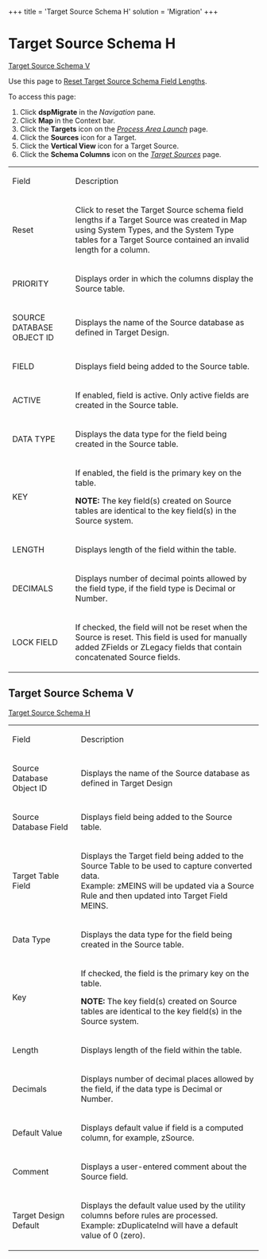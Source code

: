 +++
title = 'Target Source Schema H'
solution = 'Migration'
+++

# Target Source Schema H

[Target Source Schema V](#Target_Source_Schema_V)

<div class="use">

Use this page to [Reset Target Source Schema Field
Lengths](../Use_Cases/Reset_Target_Source_Schema_Field_Lengths).

</div>

To access this page:

1.  Click <span style="font-weight: bold;">dspMigrate</span> in the
    <span style="font-style: italic;">Navigation</span> pane.
2.  Click <span style="font-weight: bold;">Map </span> in the Context
    bar.
3.  Click the <span style="font-weight: bold;">Targets</span> icon on
    the *[Process Area Launch](Process_Area_Launch_map)* page.
4.  Click the <span style="font-weight: bold;">Sources</span> icon for a
    Target.
5.  Click the <span style="font-weight: bold;">Vertical View</span> icon
    for a Target Source.
6.  Click the <span style="font-weight: bold;">Schema Columns</span>
    icon on the *[Target Sources](Target_Sources_H_Map)* page.

<table>
<tbody>
<tr class="odd">
<td><p>Field</p></td>
<td><p>Description</p></td>
</tr>
<tr class="even">
<td><p>Reset</p></td>
<td><p>Click to reset the Target Source schema field lengths if a Target Source was created in Map using System Types, and the System Type tables for a Target Source contained an invalid length for a column.</p></td>
</tr>
<tr class="odd">
<td><p>PRIORITY</p></td>
<td><p>Displays order in which the columns display the Source table.</p></td>
</tr>
<tr class="even">
<td><p>SOURCE DATABASE OBJECT ID</p></td>
<td><p>Displays the name of the Source database as defined in Target Design.</p></td>
</tr>
<tr class="odd">
<td><p>FIELD</p></td>
<td><p>Displays field being added to the Source table.</p></td>
</tr>
<tr class="even">
<td><p>ACTIVE</p></td>
<td><p>If enabled, field is active. Only active fields are created in the Source table.</p></td>
</tr>
<tr class="odd">
<td><p>DATA TYPE</p></td>
<td><p>Displays the data type for the field being created in the Source table.</p></td>
</tr>
<tr class="even">
<td><p>KEY</p></td>
<td><p>If enabled, the field is the primary key on the table.</p>
<p><strong>NOTE:</strong> The key field(s) created on Source tables are identical to the key field(s) in the Source system.</p></td>
</tr>
<tr class="odd">
<td><p>LENGTH</p></td>
<td><p>Displays length of the field within the table.</p></td>
</tr>
<tr class="even">
<td><p>DECIMALS</p></td>
<td><p>Displays number of decimal points allowed by the field type, if the field type is Decimal or Number.</p></td>
</tr>
<tr class="odd">
<td><p>LOCK FIELD</p></td>
<td><p>If checked, the field will not be reset when the Source is reset. This field is used for manually added ZFields or ZLegacy fields that contain concatenated Source fields.</p></td>
</tr>
</tbody>
</table>

## <span id="Target_Source_Schema_V"></span>Target Source Schema V

[Target Source Schema H](Target_Source_Schema_H)

<table>
<tbody>
<tr class="odd">
<td><p>Field</p></td>
<td><p>Description</p></td>
</tr>
<tr class="even">
<td><p>Source Database Object ID</p></td>
<td><p>Displays the name of the Source database as defined in Target Design</p></td>
</tr>
<tr class="odd">
<td><p>Source Database Field</p></td>
<td><p>Displays field being added to the Source table.</p></td>
</tr>
<tr class="even">
<td><p>Target Table Field</p></td>
<td><p>Displays the Target field being added to the Source Table to be used to capture converted data.<br />
Example: zMEINS will be updated via a Source Rule and then updated into Target Field MEINS.</p></td>
</tr>
<tr class="odd">
<td><p>Data Type</p></td>
<td><p>Displays the data type for the field being created in the Source table.</p></td>
</tr>
<tr class="even">
<td><p>Key</p></td>
<td><p>If checked, the field is the primary key on the table.</p>
<p><strong>NOTE:</strong> The key field(s) created on Source tables are identical to the key field(s) in the Source system.</p></td>
</tr>
<tr class="odd">
<td><p>Length</p></td>
<td><p>Displays length of the field within the table.</p></td>
</tr>
<tr class="even">
<td><p>Decimals</p></td>
<td><p>Displays number of decimal places allowed by the field, if the data type is Decimal or Number.</p></td>
</tr>
<tr class="odd">
<td><p>Default Value</p></td>
<td><p>Displays default value if field is a computed column, for example, zSource.</p></td>
</tr>
<tr class="even">
<td><p>Comment</p></td>
<td><p>Displays a user-entered comment about the Source field.</p></td>
</tr>
<tr class="odd">
<td><p>Target Design Default</p></td>
<td><p>Displays the default value used by the utility columns before rules are processed.<br />
Example: zDuplicateInd will have a default value of 0 (zero).</p></td>
</tr>
</tbody>
</table>
